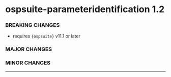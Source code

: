 # ospsuite-parameteridentification 1.2

### BREAKING CHANGES

- requires `{ospsuite}` v11.1 or later

### MAJOR CHANGES

### MINOR CHANGES

------
